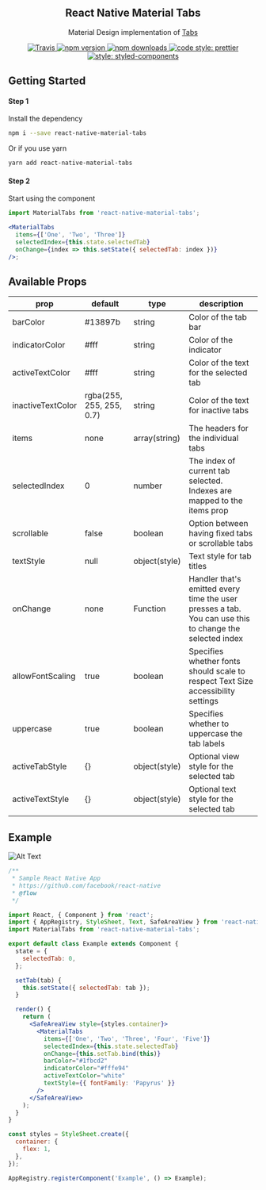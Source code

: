 <h2 align="center">React Native Material Tabs</h2>

<p align="center">Material Design implementation of <a href="https://material.io/guidelines/components/tabs.html#tabs-types-of-tabs">Tabs</a>

<p align="center">
  <a href="https://travis-ci.org/iRoachie/react-native-material-tabs">
    <img alt="Travis" src="https://img.shields.io/travis/iRoachie/react-native-material-tabs.svg?style=flat-square">
  </a>
  <a href="https://www.npmjs.com/package/react-native-material-tabs">
    <img alt="npm version" src="https://img.shields.io/npm/v/react-native-material-tabs.svg?style=flat-square">
  </a>
  <a href="https://www.npmjs.com/package/react-native-material-tabs">
    <img alt="npm downloads" src="https://img.shields.io/npm/dm/react-native-material-tabs.svg?style=flat-square">
  </a>
   <a href="https://prettier.io">
    <img alt="code style: prettier" src="https://img.shields.io/badge/code_style-prettier-ff69b4.svg?style=flat-square">
  </a>
   <a href="https://www.styled-components.com">
    <img alt="style: styled-components" src="https://img.shields.io/badge/style-%F0%9F%92%85%20styled--components-orange.svg?colorB=daa357&colorA=db748e&style=flat-square">
  </a>
</p>

## Getting Started

#### Step 1

Install the dependency

```bash
npm i --save react-native-material-tabs
```

Or if you use yarn

```bash
yarn add react-native-material-tabs
```

#### Step 2

Start using the component

```jsx
import MaterialTabs from 'react-native-material-tabs';

<MaterialTabs
  items={['One', 'Two', 'Three']}
  selectedIndex={this.state.selectedTab}
  onChange={index => this.setState({ selectedTab: index })}
/>;
```

## Available Props

| prop              | default                  | type          | description                                                                                             |
| ----------------- | ------------------------ | ------------- | ------------------------------------------------------------------------------------------------------- |
| barColor          | #13897b                  | string        | Color of the tab bar                                                                                    |
| indicatorColor    | #fff                     | string        | Color of the indicator                                                                                  |
| activeTextColor   | #fff                     | string        | Color of the text for the selected tab                                                                  |
| inactiveTextColor | rgba(255, 255, 255, 0.7) | string        | Color of the text for inactive tabs                                                                     |
| items             | none                     | array(string) | The headers for the individual tabs                                                                     |
| selectedIndex     | 0                        | number        | The index of current tab selected. Indexes are mapped to the items prop                                 |
| scrollable        | false                    | boolean       | Option between having fixed tabs or scrollable tabs                                                     |
| textStyle         | null                     | object(style) | Text style for tab titles                                                                               |
| onChange          | none                     | Function      | Handler that's emitted every time the user presses a tab. You can use this to change the selected index |
| allowFontScaling  | true                     | boolean       | Specifies whether fonts should scale to respect Text Size accessibility settings                        |
| uppercase         | true                     | boolean       | Specifies whether to uppercase the tab labels                                                           |
| activeTabStyle    | {}                       | object(style) | Optional view style for the selected tab                                                                |
| activeTextStyle   | {}                       | object(style) | Optional text style for the selected tab                                                                |

## Example

![Alt Text](http://i.imgur.com/GYuMgMB.gif)

```jsx
/**
 * Sample React Native App
 * https://github.com/facebook/react-native
 * @flow
 */

import React, { Component } from 'react';
import { AppRegistry, StyleSheet, Text, SafeAreaView } from 'react-native';
import MaterialTabs from 'react-native-material-tabs';

export default class Example extends Component {
  state = {
    selectedTab: 0,
  };

  setTab(tab) {
    this.setState({ selectedTab: tab });
  }

  render() {
    return (
      <SafeAreaView style={styles.container}>
        <MaterialTabs
          items={['One', 'Two', 'Three', 'Four', 'Five']}
          selectedIndex={this.state.selectedTab}
          onChange={this.setTab.bind(this)}
          barColor="#1fbcd2"
          indicatorColor="#fffe94"
          activeTextColor="white"
          textStyle={{ fontFamily: 'Papyrus' }}
        />
      </SafeAreaView>
    );
  }
}

const styles = StyleSheet.create({
  container: {
    flex: 1,
  },
});

AppRegistry.registerComponent('Example', () => Example);
```
